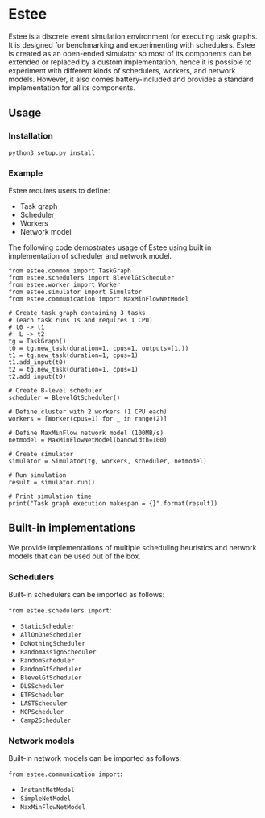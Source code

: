 # Estee

Estee is a discrete event simulation environment for executing task graphs. It is designed for benchmarking and experimenting with schedulers. Estee is created as an open-ended simulator so most of its components can be extended or replaced by a custom implementation, hence it is possible to experiment with different kinds of schedulers, workers, and network models. However, it also comes battery-included and provides a standard implementation for all its components.

## Usage

### Installation

```
python3 setup.py install
```

### Example

Estee requires users to define:
 * Task graph
 * Scheduler
 * Workers
 * Network model

The following code demostrates usage of Estee using built in implementation of scheduler and network model.

```
from estee.common import TaskGraph
from estee.schedulers import BlevelGtScheduler
from estee.worker import Worker
from estee.simulator import Simulator
from estee.communication import MaxMinFlowNetModel

# Create task graph containing 3 tasks
# (each task runs 1s and requires 1 CPU)
# t0 -> t1
#  L -> t2
tg = TaskGraph()
t0 = tg.new_task(duration=1, cpus=1, outputs=(1,))
t1 = tg.new_task(duration=1, cpus=1)
t1.add_input(t0)
t2 = tg.new_task(duration=1, cpus=1)
t2.add_input(t0)

# Create B-level scheduler
scheduler = BlevelGtScheduler()

# Define cluster with 2 workers (1 CPU each)
workers = [Worker(cpus=1) for _ in range(2)]

# Define MaxMinFlow network model (100MB/s)
netmodel = MaxMinFlowNetModel(bandwidth=100)

# Create simulator
simulator = Simulator(tg, workers, scheduler, netmodel)

# Run simulation
result = simulator.run()

# Print simulation time
print("Task graph execution makespan = {}".format(result))
```

## Built-in implementations

We provide implementations of multiple scheduling heuristics and network models that can be used out of the box. 

### Schedulers

Built-in schedulers can be imported as follows:

`from estee.schedulers import`:
 * `StaticScheduler`
 * `AllOnOneScheduler`
 * `DoNothingScheduler`
 * `RandomAssignScheduler`
 * `RandomScheduler`
 * `RandomGtScheduler`
 * `BlevelGtScheduler`
 * `DLSScheduler`
 * `ETFScheduler`
 * `LASTScheduler`
 * `MCPScheduler`
 * `Camp2Scheduler`

### Network models

Built-in network models can be imported as follows:

`from estee.communication import`:
 * `InstantNetModel`
 * `SimpleNetModel`
 * `MaxMinFlowNetModel`

